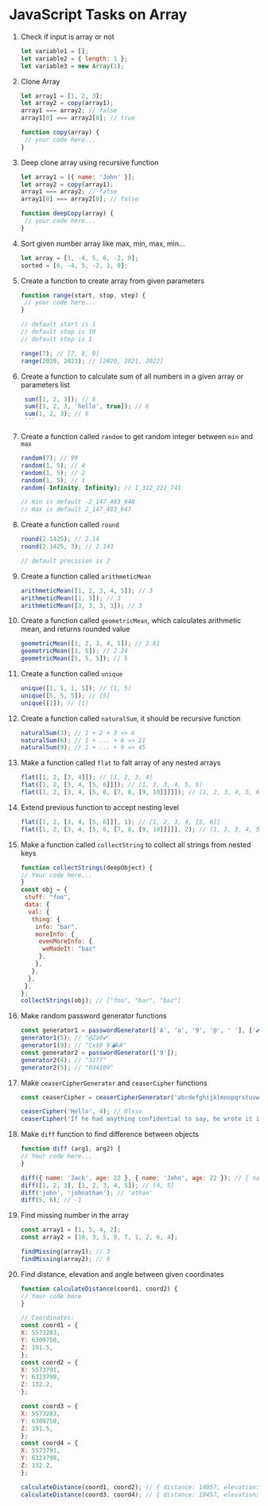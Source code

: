 # JavaScript Tasks on Array

1. Check if input is array or not

   ```javascript
   let variable1 = [];
   let variable2 = { length: 1 };
   let variable3 = new Array(1);
   ```

2. Clone Array

   ```javascript
   let array1 = [1, 2, 3];
   let array2 = copy(array1);
   array1 === array2; // false
   array1[0] === array2[0]; // true

   function copy(array) {
    // your code here...
   }
   ```

3. Deep clone array using recursive function

   ```javascript
   let array1 = [{ name: 'John' }];
   let array2 = copy(array1);
   array1 === array2; // false
   array1[0] === array2[0]; // false

   function deepCopy(array) {
    // your code here...
   }
   ```

4. Sort given number array like max, min, max, min...

   ```javascript
   let array = [1, -4, 5, 6, -2, 0];
   sorted = [6, -4, 5, -2, 1, 0];
   ```

5. Create a function to create array from given parameters

   ```javascript
   function range(start, stop, step) {
    // your code here...
   }

   // default start is 1
   // default stop is 10
   // default step is 1

   range(7); // [7, 8, 9]
   range(2020, 2023); // [2020, 2021, 2022]
   ```

6. Create a function to calculate sum of all numbers in a given array or parameters list

   ````javascript
    sum([1, 2, 3]); // 6
    sum([1, 2, 3, 'hello', true]); // 6
    sum(1, 2, 3); // 6
    ```

   ````

7. Create a function called `random` to get random integer between `min` and `max`

   ```javascript
   random(7); // 99
   random(1, 5); // 4
   random(1, 5); // 2
   random(1, 5); // 1
   random(-Infinity, Infinity); // 1_312_221_741

   // min is default -2_147_483_648
   // max is default 2_147_483_647
   ```

8. Create a function called `round`

   ```javascript
   round(2.1425); // 2.14
   round(2.1425, 3); // 2.143

   // default precision is 2
   ```

9. Create a function called `arithmeticMean`

   ```javascript
   arithmeticMean([1, 2, 3, 4, 5]); // 3
   arithmeticMean([1, 5]); // 3
   arithmeticMean([3, 3, 3, 3]); // 3
   ```

10. Create a function called `geometricMean`, which calculates arithmetic mean, and returns rounded value

    ```javascript
    geometricMean([1, 2, 3, 4, 5]); // 2.61
    geometricMean([1, 5]); // 2.24
    geometricMean([5, 5, 5]); // 5
    ```

11. Create a function called `unique`

    ```javascript
    unique([1, 1, 1, 5]); // [1, 5]
    unique([5, 5, 5]); // [5]
    unique([1]); // [1]
    ```

12. Create a function called `naturalSum`, it should be recursive function

    ```javascript
    naturalSum(3); // 1 + 2 + 3 => 6
    naturalSum(6); // 1 + ... + 6 => 21
    naturalSum(9); // 1 + ... + 9 => 45
    ```

13. Make a function called `flat` to falt array of any nested arrays

    ```javascript
    flat([1, 2, [3, 4]]); // [1, 2, 3, 4]
    flat([1, 2, [3, 4, [5, 6]]]); // [1, 2, 3, 4, 5, 6]
    flat([1, 2, [3, 4, [5, 6, [7, 8, [9, 10]]]]]); // [1, 2, 3, 4, 5, 6, 7, 8, 9, 10]
    ```

14. Extend previous function to accept nesting level

    ```javascript
    flat([1, 2, [3, 4, [5, 6]]], 1); // [1, 2, 3, 4, [5, 6]]
    flat([1, 2, [3, 4, [5, 6, [7, 8, [9, 10]]]]], 2); // [1, 2, 3, 4, 5, 6, [7, 8, [9, 10]]]
    ```

15. Make a function called `collectString` to collect all strings from nested keys

    ```javascript
    function collectStrings(deepObject) {
    // Your code here...
    }
    const obj = {
     stuff: "foo",
     data: {
      val: {
       thing: {
        info: "bar",
        moreInfo: {
         evenMoreInfo: {
          weMadeIt: "baz"
         },
        },
       },
      },
     },
    };
    collectStrings(obj); // ["foo", "bar", "baz"]
    ```

16. Make random password generator functions

    ```javascript
    const generator1 = passwordGenerator(['A', 'a', '9', '@', ' '], ['💕', '💣']);
    generator1(5); // "@Za9💕"
    generator1(9); // "Cx$0 9💣kA"
    const generator2 = passwordGenerator(['9']);
    generator2(4); // "3277"
    generator2(5); // "034109"
    ```

17. Make `ceaserCipherGenerator` and `ceaserCipher` functions

    ```javascript
    const ceaserCipher = ceaserCipherGenerator('abcdefghijklmnopqrstuvwxyz');

    ceaserCipher('Hello', 4); // Olssv
    ceaserCipher('If he had anything confidential to say, he wrote it in cipher, that is, by so changing the order of the letters of the alphabet, that not a word could be made out.', 7); // Pm ol ohk hufaopun jvumpkluaphs av zhf, ol dyval pa pu jpwoly, aoha pz, if zv johunpun aol vykly vm aol slaalyz vm aol hswohila, aoha uva h dvyk jvbsk il thkl vba.
    ```

18. Make `diff` function to find difference between objects

    ```javascript
    function diff (arg1, arg2) {
    // Your code here...
    }

    diff({ name: 'Jack', age: 22 }, { name: 'John', age: 22 }); // { name: 'John' }
    diff([1, 2, 3], [1, 2, 3, 4, 5]); // [4, 5]
    diff('john', 'johnathan'); // 'athan'
    diff(5, 6); // -1
    ```

19. Find missing number in the array

    ```javascript
    const array1 = [1, 5, 4, 2];
    const array2 = [10, 3, 5, 9, 7, 1, 2, 6, 4];

    findMissing(array1); // 3
    findMissing(array2); // 8
    ```

20. Find distance, elevation and angle between given coordinates

    ```javascript
    function calculateDistance(coord1, coord2) {
    // Your code here
    }

    // Coordinates:
    const coord1 = {
    X: 5573283,
    Y: 6309750,
    Z: 191.5,
    };
    const coord2 = {
    X: 5573791,
    Y: 6323798,
    Z: 132.2,
    };

    const coord3 = {
    X: 5573283,
    Y: 6309750,
    Z: 191.5,
    };
    const coord4 = {
    X: 5573791,
    Y: 6323798,
    Z: 132.2,
    };

    calculateDistance(coord1, coord2); // { distance: 14057, elevation: -59, angle: 88 }
    calculateDistance(coord3, coord4); // { distance: 19457, elevation: 419, angle: -134 }
    ```
